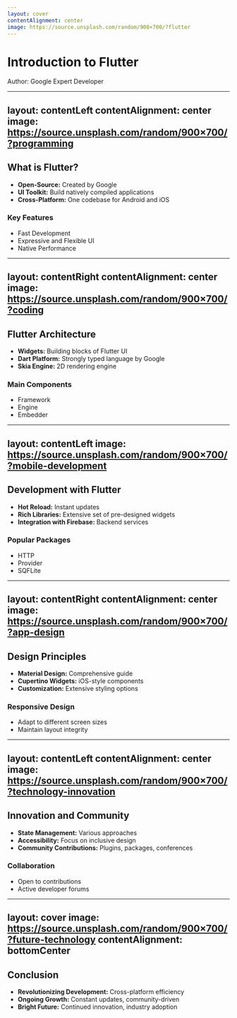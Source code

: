 ```yaml
---
layout: cover
contentAlignment: center
image: https://source.unsplash.com/random/900×700/?flutter
---
```


# Introduction to Flutter

Author: Google Expert Developer

---
layout: contentLeft
contentAlignment: center
image: https://source.unsplash.com/random/900×700/?programming
---

## What is Flutter?

- **Open-Source:** Created by Google
- **UI Toolkit:** Build natively compiled applications
- **Cross-Platform:** One codebase for Android and iOS

### Key Features
- Fast Development
- Expressive and Flexible UI
- Native Performance

---
layout: contentRight
contentAlignment: center
image: https://source.unsplash.com/random/900×700/?coding
---

## Flutter Architecture
- **Widgets:** Building blocks of Flutter UI
- **Dart Platform:** Strongly typed language by Google
- **Skia Engine:** 2D rendering engine

### Main Components
- Framework
- Engine
- Embedder

---
layout: contentLeft
image: https://source.unsplash.com/random/900×700/?mobile-development
---

## Development with Flutter
- **Hot Reload:** Instant updates
- **Rich Libraries:** Extensive set of pre-designed widgets
- **Integration with Firebase:** Backend services

### Popular Packages
- HTTP
- Provider
- SQFLite

---
layout: contentRight
contentAlignment: center
image: https://source.unsplash.com/random/900×700/?app-design
---

## Design Principles
- **Material Design:** Comprehensive guide
- **Cupertino Widgets:** iOS-style components
- **Customization:** Extensive styling options

### Responsive Design
- Adapt to different screen sizes
- Maintain layout integrity

---
layout: contentLeft
contentAlignment: center
image: https://source.unsplash.com/random/900×700/?technology-innovation
---

## Innovation and Community
- **State Management:** Various approaches
- **Accessibility:** Focus on inclusive design
- **Community Contributions:** Plugins, packages, conferences

### Collaboration
- Open to contributions
- Active developer forums

---
layout: cover
image: https://source.unsplash.com/random/900×700/?future-technology
contentAlignment: bottomCenter
---

## Conclusion
- **Revolutionizing Development:** Cross-platform efficiency
- **Ongoing Growth:** Constant updates, community-driven
- **Bright Future:** Continued innovation, industry adoption
